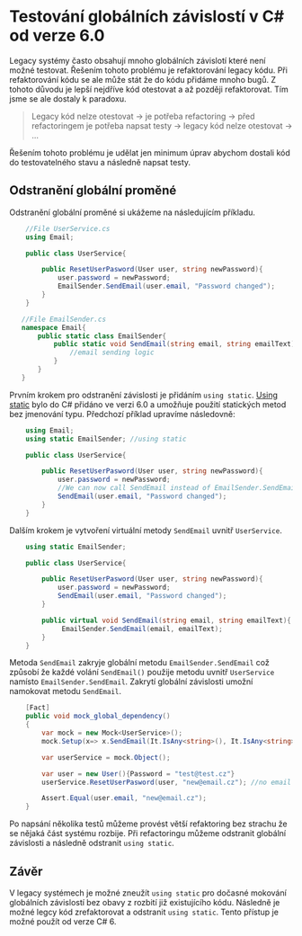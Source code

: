 # Testování globálních závislostí v C# od verze 6.0

Legacy systémy často obsahují mnoho globálních závislotí které není možné testovat. Řešením tohoto problému je refaktorování legacy kódu.
Při refaktorování kódu se ale může stát že do kódu přidáme mnoho bugů. Z tohoto důvodu je lepší nejdříve kód otestovat a až později refaktorovat.
Tím jsme se ale dostaly k paradoxu.

> Legacy kód nelze otestovat -> je potřeba refactoring -> před refactoringem je potřeba napsat testy ->
> legacy kód nelze otestovat -> ...

Řešením tohoto problému je udělat jen minimum úprav abychom dostali kód do testovatelného stavu a následně napsat testy.

## Odstranění globální proměné

Odstranění globální proměné si ukážeme na následujícím příkladu.

```csharp
    //File UserService.cs
    using Email;

    public class UserService{

        public ResetUserPasword(User user, string newPassword){
            user.password = newPassword;
            EmailSender.SendEmail(user.email, "Password changed");
        }
    }
```

 ```csharp
    //File EmailSender.cs
    namespace Email{
        public static class EmailSender{
            public static void SendEmail(string email, string emailText){
                //email sending logic
            }
        }
    }
```

Prvním krokem pro odstranění závislosti je přidáním `using static`. [Using static](https://docs.microsoft.com/cs-cz/dotnet/csharp/language-reference/keywords/using-static)
bylo do C# přidáno ve verzi 6.0 a umožňuje použití statických metod bez jmenování typu. Předchozí příklad upravíme následovně:

```csharp
    using Email;
    using static EmailSender; //using static

    public class UserService{

        public ResetUserPasword(User user, string newPassword){
            user.password = newPassword;
            //We can now call SendEmail instead of EmailSender.SendEmail
            SendEmail(user.email, "Password changed");
        }
    }
```

Dalším krokem je vytvoření virtuální metody `SendEmail` uvnitř `UserService`.

```csharp
    using static EmailSender;

    public class UserService{

        public ResetUserPasword(User user, string newPassword){
            user.password = newPassword;
            SendEmail(user.email, "Password changed");
        }

        public virtual void SendEmail(string email, string emailText){
             EmailSender.SendEmail(email, emailText);
        }
    }
```

Metoda `SendEmail` zakryje globální metodu `EmailSender.SendEmail` což způsobí že každé volání `SendEmail()` použije metodu uvnitř `UserService` namísto `EmailSender.SendEmail`.
Zakrytí globální závislosti umožní namokovat metodu `SendEmail`.

```csharp
    [Fact]
    public void mock_global_dependency()
    {
        var mock = new Mock<UserService>();
        mock.Setup(x=> x.SendEmail(It.IsAny<string>(), It.IsAny<string>())).Returns();

        var userService = mock.Object();

        var user = new User(){Password = "test@test.cz"}
        userService.ResetUserPasword(user, "new@email.cz"); //no email is sent thanks to mock

        Assert.Equal(user.email, "new@email.cz");
    }
```

Po napsání několika testů můžeme provést větší refaktoring bez strachu že se nějaká část systému rozbije. Při refactoringu můžeme odstranit globální závislosti
a následně odstranit `using static`.

## Závěr

V legacy systémech je možné zneužít `using static` pro dočasné mokování globálních závislostí bez obavy z rozbití již existujícího kódu. Následně je možné
legcy kód zrefaktorovat a odstranit `using static`. Tento přístup je možné použít od verze C# 6.
